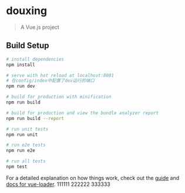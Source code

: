 # douxing

> A Vue.js project

## Build Setup

``` bash
# install dependencies
npm install

# serve with hot reload at localhost:8081
# 在config/index中配置了dev运行的端口
npm run dev

# build for production with minification
npm run build

# build for production and view the bundle analyzer report
npm run build --report

# run unit tests
npm run unit

# run e2e tests
npm run e2e

# run all tests
npm test
```

For a detailed explanation on how things work, check out the [guide](http://vuejs-templates.github.io/webpack/) and [docs for vue-loader](http://vuejs.github.io/vue-loader).
111111
222222
333333